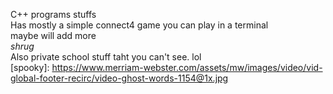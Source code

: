 C++ programs stuffs  
Has mostly a simple connect4 game you can play in a terminal  
maybe will add more  
*shrug*    
Also private school stuff taht you can't see. lol    
[spooky]: https://www.merriam-webster.com/assets/mw/images/video/vid-global-footer-recirc/video-ghost-words-1154@1x.jpg
